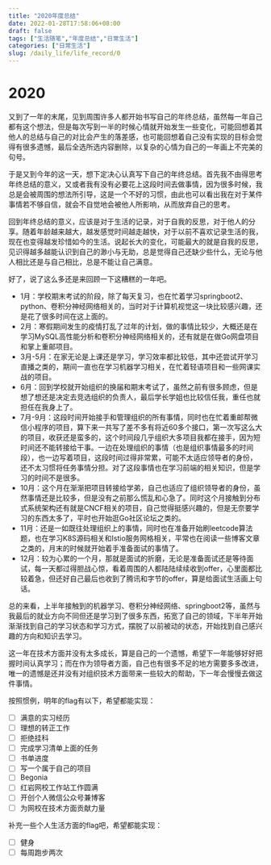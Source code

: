 ```yaml
---
title: "2020年度总结"
date: 2022-01-28T17:58:06+08:00
draft: false
tags: ["生活随笔","年度总结","日常生活"]
categories: ["日常生活"]
slug: /daily_life/life_record/0
---
```



# 2020

又到了一年的末尾，见到周围许多人都开始书写自己的年终总结，虽然每一年自己都有这个想法，但是每次写到一半的时候心情就开始发生一些变化，可能回想着其他人的总结与自己的对比会产生的落差感，也可能回想着自己没有实现的目标会觉得有很多遗憾，最后全选所选内容删除，以复杂的心情为自己的一年画上不完美的句号。

于是又到今年的这一天，想下定决心认真写下自己的年终总结。首先我不由得思考年终总结的意义，又或者我有没有必要花上这段时间去做事情，因为很多时候，我总是会被周围的想法所引导，这是一个不好的习惯，由此也可以看出我在对于某件事情若不够自信，就会不自觉地会被他人所影响，从而放弃自己的思考。

回到年终总结的意义，应该是对于生活的记录，对于自我的反思，对于他人的分享。随着年龄越来越大，越发感觉时间越走越快，对于以前不喜欢记录生活的我，现在也变得越发珍惜如今的生活。说起长大的变化，可能最大的就是自我的反思，见识得越多越能认识到自己的渺小与无助，总是觉得自己还缺少些什么，无论与他人相比还是与自己相比，总是不能让自己满意。

好了，说了这么多还是来回顾一下这糟糕的一年吧。

- 1月：学校期末考试的阶段，除了每天复习，也在忙着学习springboot2、python、卷积分神经网络相关的，当时对于计算机视觉这一块比较感兴趣，还是花了很多时间在这上面的。
- 2月：寒假期间发生的疫情打乱了过年的计划，做的事情比较少，大概还是在学习MySQL高性能分析和卷积分神经网络相关的，还有就是在做Go网盘项目和掌上重邮项目。
- 3月-5月：在家无论是上课还是学习，学习效率都比较低，其中还尝试开学习直播之类的，期间一直也在学习机器学习相关，在忙着轻语项目和一些网课实战的项目。
- 6月：回到学校就开始组织的换届和期末考试了，虽然之前有很多顾虑，但是想了想还是决定去竞选组织的负责人，最后学长学姐也比较信任我，重任也就担任在我身上了。
- 7月-9月：这段时间开始接手和管理组织的所有事情，同时也在忙着重邮帮微信小程序的项目，算下来一共写了差不多有将近60多个接口，第一次写这么大的项目，收获还是蛮多的，这个时间段几乎组织大多项目我都在接手，因为短时间还不能转接给干事。一边在处理组织的事情（也是组织事情最多的时间段），也一边写着项目，这段时间过得非常累，可能不太适应领导者的身份，还不太习惯将任务事情分担。对了这段事情也在学习前端的相关知识，但是学习的时间不是很多。
- 10月：这个月在渐渐把项目转接给学弟，自己也适应了组织领导者的身份，虽然事情还是比较多，但是没有之前那么慌乱和心急了。同时这个月接触到分布式系统架构还有就是CNCF相关的项目，自己觉得挺感兴趣的，但是无奈要学习的东西太多了，平时也开始逛Go社区论坛之类的。
- 11月：还是一如既往处理组织上的事情，同时也在准备开始刷leetcode算法题，也在学习K8S源码相关和Istio服务网格相关，平常也在阅读一些博客文章之类的，月末的时候就开始着手准备面试的事情了。
- 12月：较为心累的一个月，那就是面试的折磨，无论是准备面试还是等待面试，每一天都过得胆战心惊，看着周围的人都陆陆续续收到offer，心里面都比较着急，但还好自己最后也收到了腾讯和字节的offer，算是给面试生活画上句话。

总的来看，上半年接触到的机器学习、卷积分神经网络、springboot2等，虽然与我最后的就业方向不同但还是学习到了很多东西，拓宽了自己的领域，下半年开始渐渐找到自己的学习状态和学习方式，摆脱了以前被动的状态，开始找到自己感兴趣的方向和知识去学习。

这一年在技术方面并没有太多成长，算是自己的一个遗憾，希望下一年能够好好把握时间认真学习；而在作为领导者方面，自己也有很多不足的地方需要多多改进，唯一的遗憾是还并没有对组织技术方面带来一些较大的帮助，下一年会慢慢去做这件事情。

按照惯例，明年的flag有以下，希望都能实现：

- [ ] 满意的实习经历
- [ ] 理想的转正工作
- [ ] 拒绝挂科
- [ ] 完成学习清单上面的任务
- [ ] 书单进度
- [ ] 写一个属于自己的项目
- [ ] Begonia
- [ ] 红岩网校工作站工作圆满
- [ ] 开创个人微信公众号兼博客
- [ ] 为网校在技术方面贡献力量

补充一些个人生活方面的flag吧，希望都能实现：

- [ ] 健身
- [ ] 每周跑步两次
